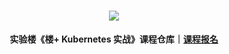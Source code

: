 <div align="center">
  <h1><img src="https://static.shiyanlou.com/img/louplus/louplus_logo.png"></h1>
  <b>实验楼《楼+ Kubernetes 实战》课程仓库｜<a href="https://www.lanqiao.cn/louplus/k8s">课程报名</a></b>
</div>

<br />
